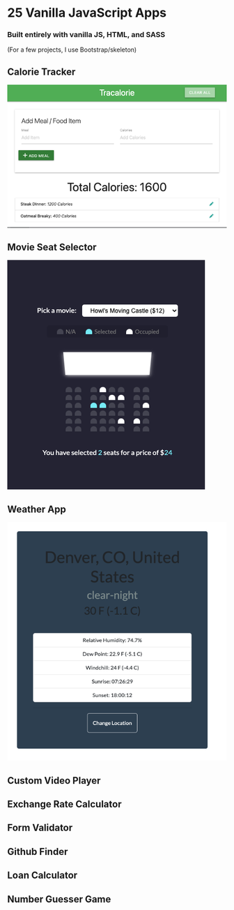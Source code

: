 # 25 Vanilla JavaScript Apps

### Built entirely with vanilla JS, HTML, and SASS

<p>(For a few projects, I use Bootstrap/skeleton)</p>

## Calorie Tracker

<img src="https://github.com/RobbieProkop/25_vanilla_js_mic_projects/blob/master/calorie_tracker/screen-1.png" />

## Movie Seat Selector

<img src="https://github.com/RobbieProkop/25_vanilla_js_mic_projects/blob/master/movie_seat_booking/movie_seat_1.png" />

## Weather App

<img src="https://github.com/RobbieProkop/25_vanilla_js_mic_projects/blob/master/weather_app/screen_shot_1.png" />

## Custom Video Player

<!-- <img src="https://github.com/RobbieProkop/25_vanilla_js_mic_projects/blob/master/weather_app/screen_shot_1.png" /> -->

## Exchange Rate Calculator

<!-- <img src="https://github.com/RobbieProkop/25_vanilla_js_mic_projects/blob/master/weather_app/screen_shot_1.png" /> -->

## Form Validator

<!-- <img src="https://github.com/RobbieProkop/25_vanilla_js_mic_projects/blob/master/weather_app/screen_shot_1.png" /> -->

## Github Finder

<!-- <img src="https://github.com/RobbieProkop/25_vanilla_js_mic_projects/blob/master/weather_app/screen_shot_1.png" /> -->

## Loan Calculator

<!-- <img src="https://github.com/RobbieProkop/25_vanilla_js_mic_projects/blob/master/weather_app/screen_shot_1.png" /> -->

## Number Guesser Game

<!-- <img src="https://github.com/RobbieProkop/25_vanilla_js_mic_projects/blob/master/weather_app/screen_shot_1.png" /> -->
